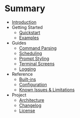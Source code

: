 # Summary

- [Introduction](intro.md)
- Getting Started
  - [Quickstart](getting_started.md)
  - [Examples](examples.md)
- Guides
  - [Command Parsing](command_parsing.md)
  - [Scheduling](scheduling.md)
  - [Prompt Styling](prompt_styling.md)
  - [Terminal Screens](terminal_screens.md)
  - [Logging](logging.md)
- Reference
  - [Built-ins](builtins.md)
  - [Configuration](configuration.md)
  - [Known Issues & Limitations](known_issues.md)
- Project
  - [Architecture](architecture.md)
  - [Changelog](changelog.md)
  - [License](license.md)
